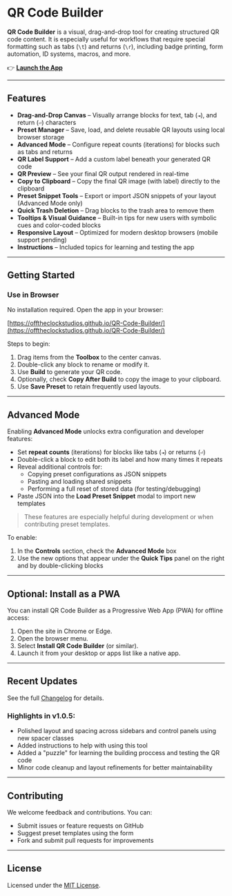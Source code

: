 # QR Code Builder

**QR Code Builder** is a visual, drag-and-drop tool for creating structured QR code content. It is especially useful for workflows that require special formatting such as tabs (`\t`) and returns (`\r`), including badge printing, form automation, ID systems, macros, and more.

👉 [**Launch the App**](https://offtheclockstudios.github.io/QR-Code-Builder/)

---

## Features

* **Drag-and-Drop Canvas** – Visually arrange blocks for text, tab (`⇥`), and return (`⏎`) characters
* **Preset Manager** – Save, load, and delete reusable QR layouts using local browser storage
* **Advanced Mode** – Configure repeat counts (iterations) for blocks such as tabs and returns
* **QR Label Support** – Add a custom label beneath your generated QR code
* **QR Preview** – See your final QR output rendered in real-time
* **Copy to Clipboard** – Copy the final QR image (with label) directly to the clipboard
* **Preset Snippet Tools** – Export or import JSON snippets of your layout (Advanced Mode only)
* **Quick Trash Deletion** – Drag blocks to the trash area to remove them
* **Tooltips & Visual Guidance** – Built-in tips for new users with symbolic cues and color-coded blocks
* **Responsive Layout** – Optimized for modern desktop browsers (mobile support pending)
* **Instructions** – Included topics for learning and testing the app

---

## Getting Started

### Use in Browser

No installation required. Open the app in your browser:

[https://offtheclockstudios.github.io/QR-Code-Builder/](https://offtheclockstudios.github.io/QR-Code-Builder/)

Steps to begin:

1. Drag items from the **Toolbox** to the center canvas.
2. Double-click any block to rename or modify it.
3. Use **Build** to generate your QR code.
4. Optionally, check **Copy After Build** to copy the image to your clipboard.
5. Use **Save Preset** to retain frequently used layouts.

---

## Advanced Mode

Enabling **Advanced Mode** unlocks extra configuration and developer features:

* Set **repeat counts** (iterations) for blocks like tabs (`⇥`) or returns (`⏎`)
* Double-click a block to edit both its label and how many times it repeats
* Reveal additional controls for:
  - Copying preset configurations as JSON snippets
  - Pasting and loading shared snippets
  - Performing a full reset of stored data (for testing/debugging)
* Paste JSON into the **Load Preset Snippet** modal to import new templates

> These features are especially helpful during development or when contributing preset templates.

To enable:

1. In the **Controls** section, check the **Advanced Mode** box
2. Use the new options that appear under the **Quick Tips** panel on the right and by double-clicking blocks

---

## Optional: Install as a PWA

You can install QR Code Builder as a Progressive Web App (PWA) for offline access:

1. Open the site in Chrome or Edge.
2. Open the browser menu.
3. Select **Install QR Code Builder** (or similar).
4. Launch it from your desktop or apps list like a native app.

---

## Recent Updates

See the full [Changelog](./CHANGELOG.md) for details.

### Highlights in v1.0.5:

* Polished layout and spacing across sidebars and control panels using new spacer classes
* Added instructions to help with using this tool
* Added a "puzzle" for learning the building proccess and testing the QR code
* Minor code cleanup and layout refinements for better maintainability

---

## Contributing

We welcome feedback and contributions. You can:

* Submit issues or feature requests on GitHub
* Suggest preset templates using the form
* Fork and submit pull requests for improvements

---

## License

Licensed under the [MIT License](./LICENSE).
